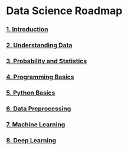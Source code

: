 # Data Science Roadmap

### [1. Introduction](/Data%20Science/Chapters/Introduction.md)
### [2. Understanding Data](/Data%20Science/Chapters/Understanding%20Data.md)
### [3. Probability and Statistics](/Data%20Science/Chapters/Probability%20and%20Statistics.md)
### [4. Programming Basics](/Data%20Science/Chapters/Programming%20Basics.md)
### [5. Python Basics](/Data%20Science/Chapters/Python%20Basics.md)
### [6. Data Preprocessing](/Data%20Science/Chapters/Data%20Preprocessing.md)
### [7. Machine Learning](/Data%20Science/Chapters/Machine%20Learning.md)
### [8. Deep Learning](/Data%20Science/Chapters/Deep%20Learning.md)
